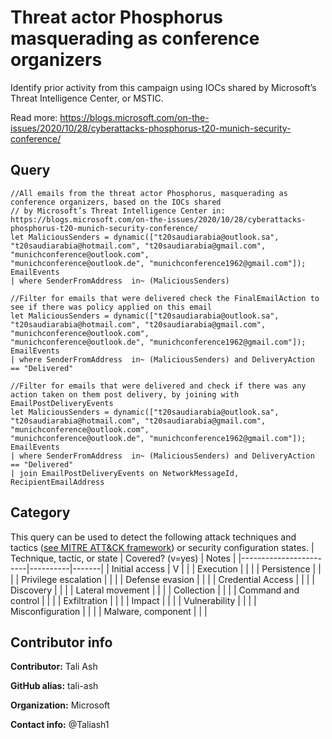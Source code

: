 # Threat actor Phosphorus masquerading as conference organizers

Identify prior activity from this campaign using IOCs shared by Microsoft’s Threat Intelligence Center, or MSTIC.

Read more: https://blogs.microsoft.com/on-the-issues/2020/10/28/cyberattacks-phosphorus-t20-munich-security-conference/

## Query
```
//All emails from the threat actor Phosphorus, masquerading as conference organizers, based on the IOCs shared 
// by Microsoft’s Threat Intelligence Center in: https://blogs.microsoft.com/on-the-issues/2020/10/28/cyberattacks-phosphorus-t20-munich-security-conference/
let MaliciousSenders = dynamic(["t20saudiarabia@outlook.sa", "t20saudiarabia@hotmail.com", "t20saudiarabia@gmail.com", "munichconference@outlook.com",  
"munichconference@outlook.de", "munichconference1962@gmail.com"]);
EmailEvents
| where SenderFromAddress  in~ (MaliciousSenders)

//Filter for emails that were delivered check the FinalEmailAction to see if there was policy applied on this email
let MaliciousSenders = dynamic(["t20saudiarabia@outlook.sa", "t20saudiarabia@hotmail.com", "t20saudiarabia@gmail.com", "munichconference@outlook.com",  
"munichconference@outlook.de", "munichconference1962@gmail.com"]);
EmailEvents
| where SenderFromAddress  in~ (MaliciousSenders) and DeliveryAction == "Delivered"

//Filter for emails that were delivered and check if there was any action taken on them post delivery, by joining with EmailPostDeliveryEvents
let MaliciousSenders = dynamic(["t20saudiarabia@outlook.sa", "t20saudiarabia@hotmail.com", "t20saudiarabia@gmail.com", "munichconference@outlook.com",  
"munichconference@outlook.de", "munichconference1962@gmail.com"]);
EmailEvents
| where SenderFromAddress  in~ (MaliciousSenders) and DeliveryAction == "Delivered"
| join EmailPostDeliveryEvents on NetworkMessageId, RecipientEmailAddress 
```
## Category
This query can be used to detect the following attack techniques and tactics ([see MITRE ATT&CK framework](https://attack.mitre.org/)) or security configuration states.
| Technique, tactic, or state | Covered? (v=yes) | Notes |
|------------------------|----------|-------|
| Initial access | V |  |
| Execution |  |  |
| Persistence |  |  | 
| Privilege escalation |  |  |
| Defense evasion |  |  | 
| Credential Access |  |  | 
| Discovery |  |  | 
| Lateral movement |  |  | 
| Collection |  |  | 
| Command and control |  |  | 
| Exfiltration |  |  | 
| Impact |  |  |
| Vulnerability |  |  |
| Misconfiguration |  |  |
| Malware, component |  |  |

## Contributor info
**Contributor:** Tali Ash

**GitHub alias:** tali-ash

**Organization:** Microsoft

**Contact info:** @Taliash1
